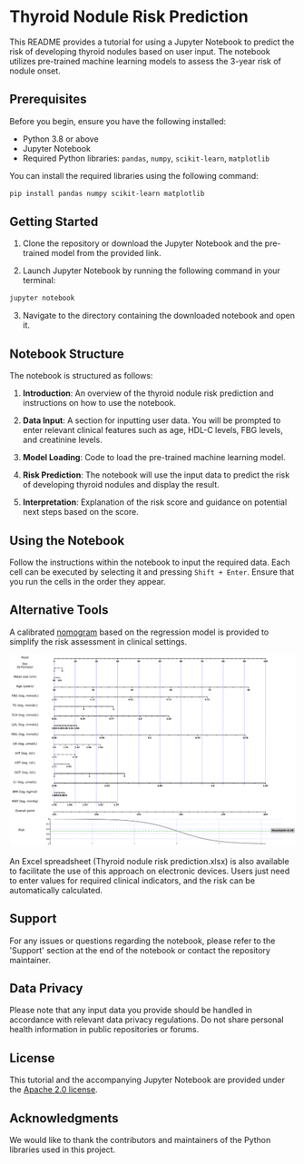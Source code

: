 
# Thyroid Nodule Risk Prediction

This README provides a tutorial for using a Jupyter Notebook to predict the risk of developing thyroid nodules based on user input. The notebook utilizes pre-trained machine learning models to assess the 3-year risk of nodule onset.

## Prerequisites

Before you begin, ensure you have the following installed:
- Python 3.8 or above
- Jupyter Notebook
- Required Python libraries: `pandas`, `numpy`, `scikit-learn`, `matplotlib`

You can install the required libraries using the following command:

```bash
pip install pandas numpy scikit-learn matplotlib
```

## Getting Started

1. Clone the repository or download the Jupyter Notebook and the pre-trained model from the provided link.

2. Launch Jupyter Notebook by running the following command in your terminal:

```bash
jupyter notebook
```

3. Navigate to the directory containing the downloaded notebook and open it.

## Notebook Structure

The notebook is structured as follows:

1. **Introduction**: An overview of the thyroid nodule risk prediction and instructions on how to use the notebook.

2. **Data Input**: A section for inputting user data. You will be prompted to enter relevant clinical features such as age, HDL-C levels, FBG levels, and creatinine levels.

3. **Model Loading**: Code to load the pre-trained machine learning model.

4. **Risk Prediction**: The notebook will use the input data to predict the risk of developing thyroid nodules and display the result.

5. **Interpretation**: Explanation of the risk score and guidance on potential next steps based on the score.

## Using the Notebook

Follow the instructions within the notebook to input the required data. Each cell can be executed by selecting it and pressing `Shift + Enter`. Ensure that you run the cells in the order they appear.

## Alternative Tools

A calibrated [nomogram](Nomogram.png) based on the regression model is provided to simplify the risk assessment in clinical settings.

![Alternative Tools](Nomogram.png)

An Excel spreadsheet (Thyroid nodule risk prediction.xlsx) is also available to facilitate the use of this approach on electronic devices. Users just need to enter values for required clinical indicators, and the risk can be automatically calculated. 

## Support

For any issues or questions regarding the notebook, please refer to the 'Support' section at the end of the notebook or contact the repository maintainer.

## Data Privacy

Please note that any input data you provide should be handled in accordance with relevant data privacy regulations. Do not share personal health information in public repositories or forums.

## License

This tutorial and the accompanying Jupyter Notebook are provided under the [Apache 2.0 license](LICENSE.txt).

## Acknowledgments

We would like to thank the contributors and maintainers of the Python libraries used in this project.

